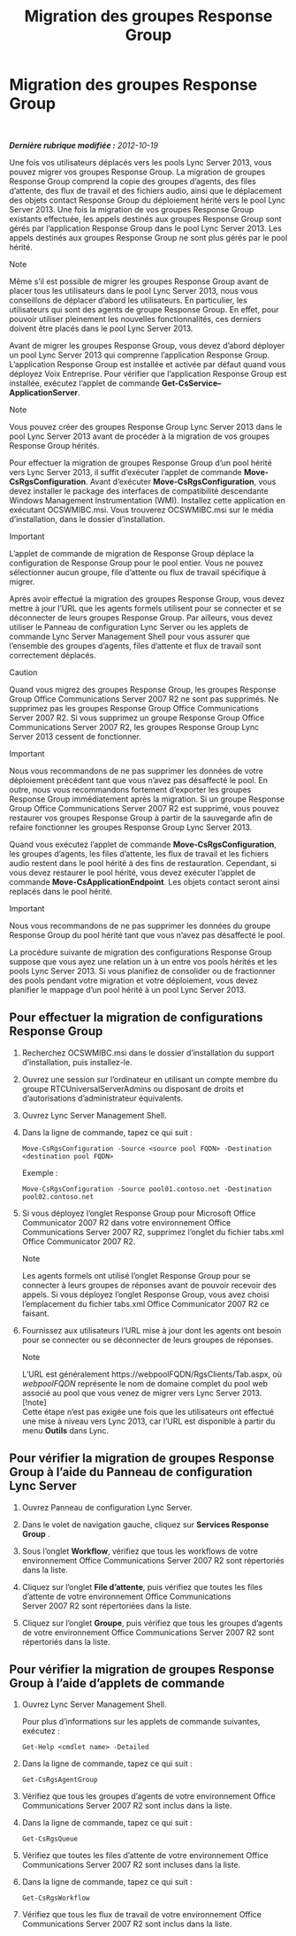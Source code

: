 ﻿---
title: Migration des groupes Response Group
TOCTitle: Migration des groupes Response Group
ms:assetid: 5c07bf4b-ad8a-4b83-b970-7d933bb7c4ef
ms:mtpsurl: https://technet.microsoft.com/fr-fr/library/JJ204931(v=OCS.15)
ms:contentKeyID: 49297322
ms.date: 05/20/2016
mtps_version: v=OCS.15
ms.translationtype: HT
---

# Migration des groupes Response Group

 

_**Dernière rubrique modifiée :** 2012-10-19_

Une fois vos utilisateurs déplacés vers les pools Lync Server 2013, vous pouvez migrer vos groupes Response Group. La migration de groupes Response Group comprend la copie des groupes d’agents, des files d’attente, des flux de travail et des fichiers audio, ainsi que le déplacement des objets contact Response Group du déploiement hérité vers le pool Lync Server 2013. Une fois la migration de vos groupes Response Group existants effectuée, les appels destinés aux groupes Response Group sont gérés par l’application Response Group dans le pool Lync Server 2013. Les appels destinés aux groupes Response Group ne sont plus gérés par le pool hérité.

> [!note]  
> Même s’il est possible de migrer les groupes Response Group avant de placer tous les utilisateurs dans le pool Lync Server 2013, nous vous conseillons de déplacer d’abord les utilisateurs. En particulier, les utilisateurs qui sont des agents de groupe Response Group. En effet, pour pouvoir utiliser pleinement les nouvelles fonctionnalités, ces derniers doivent être placés dans le pool Lync Server 2013.

Avant de migrer les groupes Response Group, vous devez d’abord déployer un pool Lync Server 2013 qui comprenne l’application Response Group. L’application Response Group est installée et activée par défaut quand vous déployez Voix Entreprise. Pour vérifier que l’application Response Group est installée, exécutez l’applet de commande **Get-CsService–ApplicationServer**.

> [!note]  
> Vous pouvez créer des groupes Response Group Lync Server 2013 dans le pool Lync Server 2013 avant de procéder à la migration de vos groupes Response Group hérités.

Pour effectuer la migration de groupes Response Group d’un pool hérité vers Lync Server 2013, il suffit d’exécuter l’applet de commande **Move-CsRgsConfiguration**. Avant d’exécuter **Move-CsRgsConfiguration**, vous devez installer le package des interfaces de compatibilité descendante Windows Management Instrumentation (WMI). Installez cette application en exécutant OCSWMIBC.msi. Vous trouverez OCSWMIBC.msi sur le média d’installation, dans le dossier d’installation.

> [!important]  
> L’applet de commande de migration de Response Group déplace la configuration de Response Group pour le pool entier. Vous ne pouvez sélectionner aucun groupe, file d’attente ou flux de travail spécifique à migrer.

Après avoir effectué la migration des groupes Response Group, vous devez mettre à jour l’URL que les agents formels utilisent pour se connecter et se déconnecter de leurs groupes Response Group. Par ailleurs, vous devez utiliser le Panneau de configuration Lync Server ou les applets de commande Lync Server Management Shell pour vous assurer que l’ensemble des groupes d’agents, files d’attente et flux de travail sont correctement déplacés.

> [!Caution]  
> Quand vous migrez des groupes Response Group, les groupes Response Group Office Communications Server 2007 R2 ne sont pas supprimés. Ne supprimez pas les groupes Response Group Office Communications Server 2007 R2. Si vous supprimez un groupe Response Group Office Communications Server 2007 R2, les groupes Response Group Lync Server 2013 cessent de fonctionner.

> [!important]  
> Nous vous recommandons de ne pas supprimer les données de votre déploiement précédent tant que vous n’avez pas désaffecté le pool. En outre, nous vous recommandons fortement d’exporter les groupes Response Group immédiatement après la migration. Si un groupe Response Group Office Communications Server 2007 R2 est supprimé, vous pouvez restaurer vos groupes Response Group à partir de la sauvegarde afin de refaire fonctionner les groupes Response Group Lync Server 2013.

Quand vous exécutez l’applet de commande **Move-CsRgsConfiguration**, les groupes d’agents, les files d’attente, les flux de travail et les fichiers audio restent dans le pool hérité à des fins de restauration. Cependant, si vous devez restaurer le pool hérité, vous devez exécuter l’applet de commande **Move-CsApplicationEndpoint**. Les objets contact seront ainsi replacés dans le pool hérité.

> [!important]  
> Nous vous recommandons de ne pas supprimer les données du groupe Response Group du pool hérité tant que vous n’avez pas désaffecté le pool.

La procédure suivante de migration des configurations Response Group suppose que vous ayez une relation un à un entre vos pools hérités et les pools Lync Server 2013. Si vous planifiez de consolider ou de fractionner des pools pendant votre migration et votre déploiement, vous devez planifier le mappage d’un pool hérité à un pool Lync Server 2013.

## Pour effectuer la migration de configurations Response Group

1.  Recherchez OCSWMIBC.msi dans le dossier d’installation du support d’installation, puis installez-le.

2.  Ouvrez une session sur l’ordinateur en utilisant un compte membre du groupe RTCUniversalServerAdmins ou disposant de droits et d’autorisations d’administrateur équivalents.

3.  Ouvrez Lync Server Management Shell.

4.  Dans la ligne de commande, tapez ce qui suit :
    
        Move-CsRgsConfiguration -Source <source pool FQDN> -Destination <destination pool FQDN>
    
    Exemple :
    
        Move-CsRgsConfiguration -Source pool01.contoso.net -Destination pool02.contoso.net

5.  Si vous déployez l’onglet Response Group pour Microsoft Office Communicator 2007 R2 dans votre environnement Office Communications Server 2007 R2, supprimez l’onglet du fichier tabs.xml Office Communicator 2007 R2.
    
    > [!note]  
    > Les agents formels ont utilisé l’onglet Response Group pour se connecter à leurs groupes de réponses avant de pouvoir recevoir des appels. Si vous déployez l’onglet Response Group, vous avez choisi l’emplacement du fichier tabs.xml Office Communicator 2007 R2 ce faisant.

6.  Fournissez aux utilisateurs l’URL mise à jour dont les agents ont besoin pour se connecter ou se déconnecter de leurs groupes de réponses.
    
    > [!note]  
    > L’URL est généralement https://webpoolFQDN/RgsClients/Tab.aspx, où <em>webpoolFQDN</em> représente le nom de domaine complet du pool web associé au pool que vous venez de migrer vers Lync Server 2013.    
    > [!note]  
    > Cette étape n’est pas exigée une fois que les utilisateurs ont effectué une mise à niveau vers Lync 2013, car l’URL est disponible à partir du menu <strong>Outils</strong> dans Lync.

## Pour vérifier la migration de groupes Response Group à l’aide du Panneau de configuration Lync Server

1.  Ouvrez Panneau de configuration Lync Server.

2.  Dans le volet de navigation gauche, cliquez sur **Services Response Group** .

3.  Sous l’onglet **Workflow**, vérifiez que tous les workflows de votre environnement Office Communications Server 2007 R2 sont répertoriés dans la liste.

4.  Cliquez sur l’onglet **File d’attente**, puis vérifiez que toutes les files d’attente de votre environnement Office Communications Server 2007 R2 sont répertoriées dans la liste.

5.  Cliquez sur l’onglet **Groupe**, puis vérifiez que tous les groupes d’agents de votre environnement Office Communications Server 2007 R2 sont répertoriés dans la liste.

## Pour vérifier la migration de groupes Response Group à l’aide d’applets de commande

1.  Ouvrez Lync Server Management Shell.
    
    Pour plus d’informations sur les applets de commande suivantes, exécutez :
    
        Get-Help <cmdlet name> -Detailed

2.  Dans la ligne de commande, tapez ce qui suit :
    
        Get-CsRgsAgentGroup

3.  Vérifiez que tous les groupes d’agents de votre environnement Office Communications Server 2007 R2 sont inclus dans la liste.

4.  Dans la ligne de commande, tapez ce qui suit :
    
        Get-CsRgsQueue

5.  Vérifiez que toutes les files d’attente de votre environnement Office Communications Server 2007 R2 sont incluses dans la liste.

6.  Dans la ligne de commande, tapez ce qui suit :
    
        Get-CsRgsWorkflow

7.  Vérifiez que tous les flux de travail de votre environnement Office Communications Server 2007 R2 sont inclus dans la liste.

